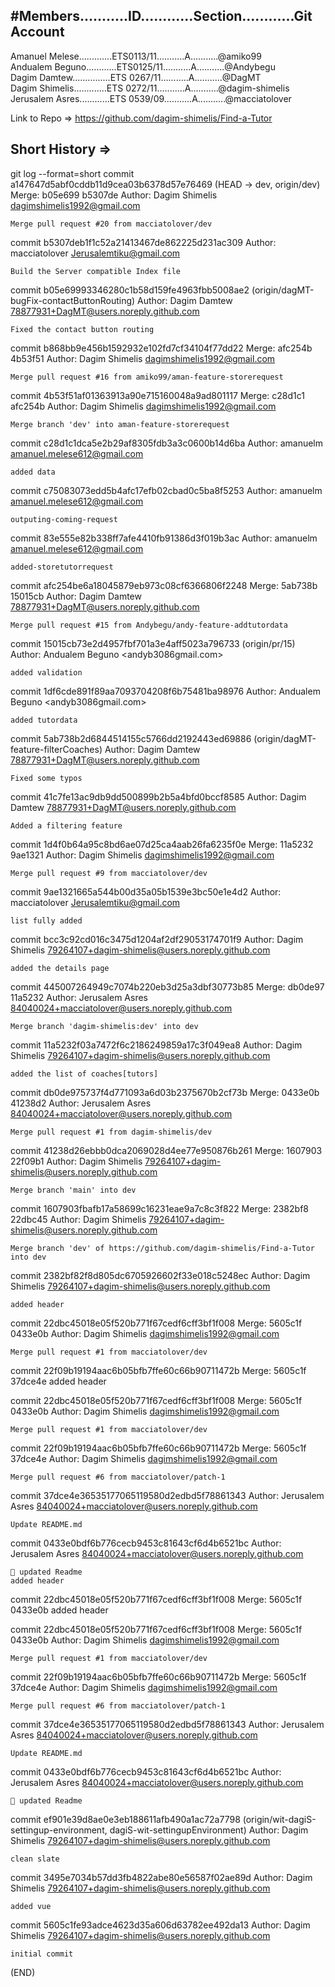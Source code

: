 #Members...........ID............Section............Git Account
----------------

Amanuel Melese.............ETS0113/11...........A...........@amiko99 <br>
Andualem Beguno............ETS0125/11...........A...........@Andybegu <br>
Dagim Damtew...............ETS 0267/11...........A...........@DagMT <br>
Dagim Shimelis.............ETS 0272/11...........A...........@dagim-shimelis <br>
Jerusalem Asres............ETS 0539/09...........A...........@macciatolover <br>

Link to Repo => https://github.com/dagim-shimelis/Find-a-Tutor

Short History =>
----------------
git log --format=short
commit a147647d5abf0cddb11d9cea03b6378d57e76469 (HEAD -> dev, origin/dev)
Merge: b05e699 b5307de
Author: Dagim Shimelis <dagimshimelis1992@gmail.com>

    Merge pull request #20 from macciatolover/dev

commit b5307deb1f1c52a21413467de862225d231ac309
Author: macciatolover <Jerusalemtiku@gmail.com>

    Build the Server compatible Index file

commit b05e69993346280c1b58d159fe4963fbb5008ae2 (origin/dagMT-bugFix-contactButtonRouting)
Author: Dagim Damtew <78877931+DagMT@users.noreply.github.com>

    Fixed the contact button routing

commit b868bb9e456b1592932e102fd7cf34104f77dd22
Merge: afc254b 4b53f51
Author: Dagim Shimelis <dagimshimelis1992@gmail.com>

    Merge pull request #16 from amiko99/aman-feature-storerequest

commit 4b53f51af01363913a90e715160048a9ad801117
Merge: c28d1c1 afc254b
Author: Dagim Shimelis <dagimshimelis1992@gmail.com>

    Merge branch 'dev' into aman-feature-storerequest

commit c28d1c1dca5e2b29af8305fdb3a3c0600b14d6ba
Author: amanuelm <amanuel.melese612@gmail.com>

    added data

commit c75083073edd5b4afc17efb02cbad0c5ba8f5253
Author: amanuelm <amanuel.melese612@gmail.com>

    outputing-coming-request

commit 83e555e82b338ff7afe4410fb91386d3f019b3ac
Author: amanuelm <amanuel.melese612@gmail.com>

    added-storetutorrequest

commit afc254be6a18045879eb973c08cf6366806f2248
Merge: 5ab738b 15015cb
Author: Dagim Damtew <78877931+DagMT@users.noreply.github.com>

    Merge pull request #15 from Andybegu/andy-feature-addtutordata

commit 15015cb73e2d4957fbf701a3e4aff5023a796733 (origin/pr/15)
Author: Andualem Beguno <andyb3086gmail.com>

    added validation

commit 1df6cde891f89aa7093704208f6b75481ba98976
Author: Andualem Beguno <andyb3086gmail.com>

    added tutordata

commit 5ab738b2d6844514155c5766dd2192443ed69886 (origin/dagMT-feature-filterCoaches)
Author: Dagim Damtew <78877931+DagMT@users.noreply.github.com>

    Fixed some typos

commit 41c7fe13ac9db9dd500899b2b5a4bfd0bccf8585
Author: Dagim Damtew <78877931+DagMT@users.noreply.github.com>

    Added a filtering feature

commit 1d4f0b64a95c8bd6ae07d25ca4aab26fa6235f0e
Merge: 11a5232 9ae1321
Author: Dagim Shimelis <dagimshimelis1992@gmail.com>

    Merge pull request #9 from macciatolover/dev

commit 9ae1321665a544b00d35a05b1539e3bc50e1e4d2
Author: macciatolover <Jerusalemtiku@gmail.com>

    list fully added

commit bcc3c92cd016c3475d1204af2df29053174701f9
Author: Dagim Shimelis <79264107+dagim-shimelis@users.noreply.github.com>

    added the details page

commit 445007264949c7074b220eb3d25a3dbf30773b85
Merge: db0de97 11a5232
Author: Jerusalem Asres <84040024+macciatolover@users.noreply.github.com>

    Merge branch 'dagim-shimelis:dev' into dev

commit 11a5232f03a7472f6c2186249859a17c3f049ea8
Author: Dagim Shimelis <79264107+dagim-shimelis@users.noreply.github.com>

    added the list of coaches[tutors]

commit db0de975737f4d771093a6d03b2375670b2cf73b
Merge: 0433e0b 41238d2
Author: Jerusalem Asres <84040024+macciatolover@users.noreply.github.com>

    Merge pull request #1 from dagim-shimelis/dev

commit 41238d26ebbb0dca2069028d4ee77e950876b261
Merge: 1607903 22f09b1
Author: Dagim Shimelis <79264107+dagim-shimelis@users.noreply.github.com>

    Merge branch 'main' into dev

commit 1607903fbafb17a58699c16231eae9a7c8c3f822
Merge: 2382bf8 22dbc45
Author: Dagim Shimelis <79264107+dagim-shimelis@users.noreply.github.com>

    Merge branch 'dev' of https://github.com/dagim-shimelis/Find-a-Tutor into dev

commit 2382bf82f8d805dc6705926602f33e018c5248ec
Author: Dagim Shimelis <79264107+dagim-shimelis@users.noreply.github.com>

    added header

commit 22dbc45018e05f520b771f67cedf6cff3bf1f008
Merge: 5605c1f 0433e0b
Author: Dagim Shimelis <dagimshimelis1992@gmail.com>

    Merge pull request #1 from macciatolover/dev

commit 22f09b19194aac6b05bfb7ffe60c66b90711472b
Merge: 5605c1f 37dce4e
    added header

commit 22dbc45018e05f520b771f67cedf6cff3bf1f008
Merge: 5605c1f 0433e0b
Author: Dagim Shimelis <dagimshimelis1992@gmail.com>

    Merge pull request #1 from macciatolover/dev

commit 22f09b19194aac6b05bfb7ffe60c66b90711472b
Merge: 5605c1f 37dce4e
Author: Dagim Shimelis <dagimshimelis1992@gmail.com>

    Merge pull request #6 from macciatolover/patch-1

commit 37dce4e36535177065119580d2edbd5f78861343
Author: Jerusalem Asres <84040024+macciatolover@users.noreply.github.com>

    Update README.md

commit 0433e0bdf6b776cecb9453c81643cf6d4b6521bc
Author: Jerusalem Asres <84040024+macciatolover@users.noreply.github.com>

    📝 updated Readme
    added header

commit 22dbc45018e05f520b771f67cedf6cff3bf1f008
Merge: 5605c1f 0433e0b
    added header

commit 22dbc45018e05f520b771f67cedf6cff3bf1f008
Merge: 5605c1f 0433e0b
Author: Dagim Shimelis <dagimshimelis1992@gmail.com>

    Merge pull request #1 from macciatolover/dev

commit 22f09b19194aac6b05bfb7ffe60c66b90711472b
Merge: 5605c1f 37dce4e
Author: Dagim Shimelis <dagimshimelis1992@gmail.com>

    Merge pull request #6 from macciatolover/patch-1

commit 37dce4e36535177065119580d2edbd5f78861343
Author: Jerusalem Asres <84040024+macciatolover@users.noreply.github.com>

    Update README.md

commit 0433e0bdf6b776cecb9453c81643cf6d4b6521bc
Author: Jerusalem Asres <84040024+macciatolover@users.noreply.github.com>

    📝 updated Readme

commit ef901e39d8ae0e3eb188611afb490a1ac72a7798 (origin/wit-dagiS-settingup-environment, dagiS-wit-settingupEnvironment)
Author: Dagim Shimelis <79264107+dagim-shimelis@users.noreply.github.com>

    clean slate

commit 3495e7034b57dd3fb4822abe80e56587f02ae89d
Author: Dagim Shimelis <79264107+dagim-shimelis@users.noreply.github.com>

    added vue

commit 5605c1fe93adce4623d35a606d63782ee492da13
Author: Dagim Shimelis <79264107+dagim-shimelis@users.noreply.github.com>

    initial commit
(END)

